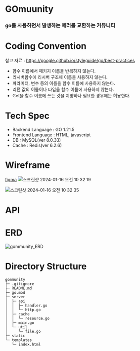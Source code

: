 # GOmuunity

### go를 사용하면서 발생하는 에러를 교환하는 커뮤니티

# Coding Convention

참고 자료 : https://google.github.io/styleguide/go/best-practices

- 함수 이름에서 패키지 이름을 반복하지 않는다.
- 리시버함수에 리시버 구조체 이름을 사용하지 않는다.
- 파라미터, 변수 등의 이름을 함수 이름에 사용하지 않는다.
- 리턴 값의 이름이나 타입을 함수 이름에 사용하지 않는다.
- Get을 함수 이름에 쓰는 것을 지양하나 필요한 경우에는 허용한다.

# Tech Spec

- Backend Language : GO 1.21.5
- Frontend Language : HTML, javascript
- DB : MySQL(ver 8.0.33)
- Cache : Redis(ver 6.2.6)

# Wireframe

[figma](https://www.figma.com/file/Ypk12AKtXHeJqkC4PHklvn/Untitled?type=design&node-id=0%3A1&mode=design&t=wFf0jDXzPFOQ2qVM-1)
![스크린샷 2024-01-16 오전 10 32 19](https://github.com/verdantjuly/gommunity/assets/131671804/bd55744c-de91-4895-a0d4-1e2885a13f24)

![스크린샷 2024-01-16 오전 10 32 35](https://github.com/verdantjuly/gommunity/assets/131671804/89e4da49-7667-4820-9a3a-5e6e5afc46ec)


# API

# ERD

![gommunity_ERD](https://github.com/verdantjuly/gommunity/assets/131671804/cf9394c2-32d3-4cf1-a784-3bd66a894142)


# Directory Structure

```
gommunity
├─ .gitignore
├─ README.md
├─ go.mod
├─ server
│  ├─ api
│  │  ├─ handler.go
│  │  └─ http.go
│  ├─ cache
│  │  └─ resource.go
│  ├─ main.go
│  └─ util
│     └─ file.go
├─ static
└─ templates
   └─ index.html

```
